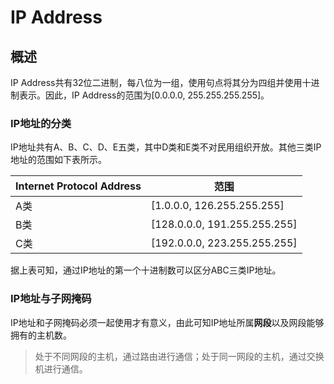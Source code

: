# IP Address

## 概述

IP Address共有32位二进制，每八位为一组，使用句点将其分为四组并使用十进制表示。因此，IP Address的范围为[0.0.0.0, 255.255.255.255]。

### IP地址的分类
IP地址共有A、B、C、D、E五类，其中D类和E类不对民用组织开放。其他三类IP地址的范围如下表所示。

| Internet Protocol Address | 范围 |
| -- | -- |
| A类 | [1.0.0.0, 126.255.255.255] |
| B类 | [128.0.0.0, 191.255.255.255] |
| C类 | [192.0.0.0, 223.255.255.255] |

据上表可知，通过IP地址的第一个十进制数可以区分ABC三类IP地址。

### IP地址与子网掩码
 
IP地址和子网掩码必须一起使用才有意义，由此可知IP地址所属**网段**以及网段能够拥有的主机数。

> 处于不同网段的主机，通过路由进行通信；处于同一网段的主机，通过交换机进行通信。

